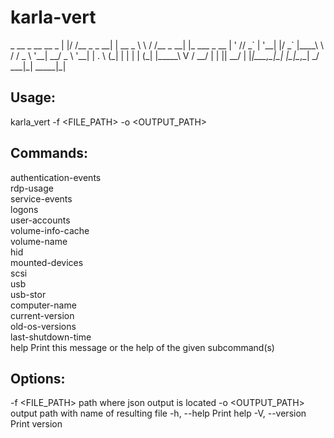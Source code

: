 # karla-vert

 \_  __          _          __     __        _
| |/ /__ _ _ \_\_| | __ _    \ \   / /__ _ \_\_| |_ ___ _ __
| ' // \_\` | '\_\_| |/ \_` |\_\_\_\_\ \ / / _ \ '\_\_| \_\_/ _ \ '\_\_|
| . \ (\_| | |  | | (\_| |_____\ V /  __/ |  | ||  __/ |
|_|\_\_\_,\_|\_|  |\_|\__,\_|      \_/ \__\_|\_|   \_\_\_\_\_|\_|



## Usage: 
karla_vert -f <FILE_PATH> -o <OUTPUT_PATH> <COMMAND>

## Commands:
authentication-events  
rdp-usage              
service-events         
logons                 
user-accounts          
volume-info-cache      
volume-name            
hid                    
mounted-devices        
scsi                   
usb                    
usb-stor               
computer-name          
current-version        
old-os-versions        
last-shutdown-time     
help                   Print this message or the help of the given subcommand(s)

## Options:
-f <FILE_PATH>        path where json output is located
-o <OUTPUT_PATH>      output path with name of resulting file
-h, --help            Print help
-V, --version         Print version
